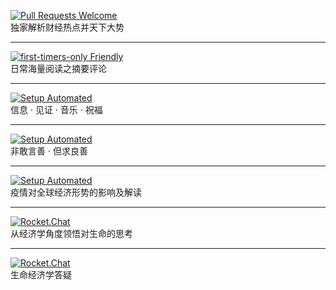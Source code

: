 

[![Pull Requests Welcome](https://img.shields.io/badge/video-%E6%AF%8F%E5%91%A8%E4%B8%80%E8%AF%BE-green)](https://xbxmt.github.io/video.github.io)  
独家解析财经热点并天下大势

---
[![first-timers-only Friendly](https://img.shields.io/badge/Article-晓观天下-yellow)](https://xbxmt.github.io/Article.github.io/)<br>
日常海量阅读之摘要评论

---
[![Setup Automated](https://img.shields.io/badge/video-%E7%89%B9%E5%88%AB%E6%B4%BB%E5%8A%A8-orange)](https://xbxmt.github.io/tehui.github.io/)<br>
信息 · 见证 · 音乐 · 祝福

---
[![Setup Automated](https://img.shields.io/badge/video-%E5%96%84%E5%95%86%E5%88%86%E4%BA%AB-ff69b4)](https://xbxmt.github.io/shanshang.github.io/)<br>
非敢言善 · 但求良善

---
[![Setup Automated](https://img.shields.io/badge/video-病毒启示录-red)](https://xbxmt.github.io/bd.github.io/)<br>
疫情对全球经济形势的影响及解读

---
[![Rocket.Chat](https://img.shields.io/badge/video-%E7%94%9F%E5%91%BD%E7%BB%8F%E6%B5%8E%E5%AD%A6-blue)](https://xbxmt.github.io/jingji.github.io/)<br>
从经济学角度领悟对生命的思考

---
[![Rocket.Chat](https://img.shields.io/badge/video-%E7%94%9F%E5%91%BD%E7%BB%8F%E6%B5%8E%E5%AD%A6%E9%97%AE%E7%AD%94-informational)](https://xbxmt.github.io/100.github.io/)<br>
生命经济学答疑
